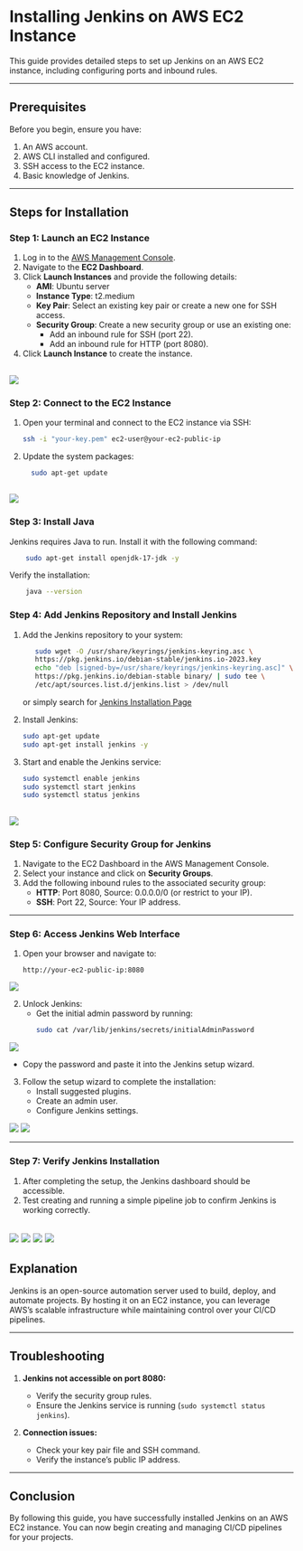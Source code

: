 # Installing Jenkins on AWS EC2 Instance

This guide provides detailed steps to set up Jenkins on an AWS EC2 instance, including configuring ports and inbound rules.

---

## Prerequisites

Before you begin, ensure you have:

1. An AWS account.
2. AWS CLI installed and configured.
3. SSH access to the EC2 instance.
4. Basic knowledge of Jenkins.

---

## Steps for Installation

### Step 1: Launch an EC2 Instance

1. Log in to the [AWS Management Console](https://aws.amazon.com/console/).
2. Navigate to the **EC2 Dashboard**.
3. Click **Launch Instances** and provide the following details:
   - **AMI**: Ubuntu server
   - **Instance Type**: t2.medium
   - **Key Pair**: Select an existing key pair or create a new one for SSH access.
   - **Security Group**: Create a new security group or use an existing one:
     - Add an inbound rule for SSH (port 22).
     - Add an inbound rule for HTTP (port 8080).
4. Click **Launch Instance** to create the instance.


![](Images/img1.png)
---

### Step 2: Connect to the EC2 Instance

1. Open your terminal and connect to the EC2 instance via SSH:
   ```bash
   ssh -i "your-key.pem" ec2-user@your-ec2-public-ip
   ```

2. Update the system packages:
   ```bash
     sudo apt-get update
   ```

![](Images/img3.png)
---

### Step 3: Install Java

Jenkins requires Java to run. Install it with the following command:

```bash
    sudo apt-get install openjdk-17-jdk -y
```

Verify the installation:

```bash
    java --version
```

### Step 4: Add Jenkins Repository and Install Jenkins

1. Add the Jenkins repository to your system:
   ```bash
      sudo wget -O /usr/share/keyrings/jenkins-keyring.asc \
      https://pkg.jenkins.io/debian-stable/jenkins.io-2023.key
      echo "deb [signed-by=/usr/share/keyrings/jenkins-keyring.asc]" \
      https://pkg.jenkins.io/debian-stable binary/ | sudo tee \
      /etc/apt/sources.list.d/jenkins.list > /dev/null
   ```
   or simply search for [Jenkins Installation Page](https://www.jenkins.io/doc/book/installing/linux/)

2. Install Jenkins:
   ```bash
   sudo apt-get update
   sudo apt-get install jenkins -y
   ```

3. Start and enable the Jenkins service:
   ```bash
   sudo systemctl enable jenkins
   sudo systemctl start jenkins
   sudo systemctl status jenkins
   
   ```

![](Images/img3.png)
---

### Step 5: Configure Security Group for Jenkins

1. Navigate to the EC2 Dashboard in the AWS Management Console.
2. Select your instance and click on **Security Groups**.
3. Add the following inbound rules to the associated security group:
   - **HTTP**: Port 8080, Source: 0.0.0.0/0 (or restrict to your IP).
   - **SSH**: Port 22, Source: Your IP address.


---

### Step 6: Access Jenkins Web Interface

1. Open your browser and navigate to:
   ```
   http://your-ec2-public-ip:8080
   ```
![](Images/img4.png)

2. Unlock Jenkins:
   - Get the initial admin password by running:
     ```bash
     sudo cat /var/lib/jenkins/secrets/initialAdminPassword
     ```
![](Images/img5.png)

   - Copy the password and paste it into the Jenkins setup wizard.

3. Follow the setup wizard to complete the installation:
   - Install suggested plugins.
   - Create an admin user.
   - Configure Jenkins settings.

![](Images/img6.png)
![](Images/img7.png)

---

### Step 7: Verify Jenkins Installation

1. After completing the setup, the Jenkins dashboard should be accessible.
2. Test creating and running a simple pipeline job to confirm Jenkins is working correctly.

![](Images/img8.png)
![](Images/img9.png)
![](Images/img10.png)
![](Images/img11.png)
---

## Explanation

Jenkins is an open-source automation server used to build, deploy, and automate projects. By hosting it on an EC2 instance, you can leverage AWS’s scalable infrastructure while maintaining control over your CI/CD pipelines.

---

## Troubleshooting

1. **Jenkins not accessible on port 8080:**
   - Verify the security group rules.
   - Ensure the Jenkins service is running (`sudo systemctl status jenkins`).

2. **Connection issues:**
   - Check your key pair file and SSH command.
   - Verify the instance’s public IP address.

---

## Conclusion

By following this guide, you have successfully installed Jenkins on an AWS EC2 instance. You can now begin creating and managing CI/CD pipelines for your projects.
